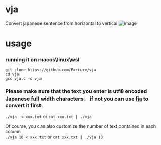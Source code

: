 # vja
Convert japanese sentence from horizontal to vertical 
![image](https://github.com/Earture/vja/blob/main/vja.png)

# usage
### running it on macos\linux\wsl
`git clone https://github.com/Earture/vja` \
`cd vja` \
`gcc vja.c -o vja` 
### Please make sure that the text you enter is utf8 encoded Japanese full width characters， if not you can use [fja](https://github.com/Earture/fja) to convert it first.
`./vja  < xxx.txt` or `cat xxx.txt | ./vja` 

Of course, you can also customize the number of text contained in each column \
`./vja 10 < xxx.txt` or `cat xxx.txt | ./vja 10` 

